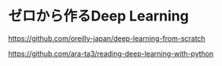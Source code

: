 # ゼロから作るDeep Learning

https://github.com/oreilly-japan/deep-learning-from-scratch

https://github.com/ara-ta3/reading-deep-learning-with-python
